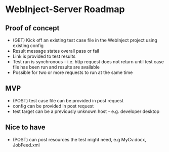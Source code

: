# WebInject-Server Roadmap

## Proof of concept
* (GET) Kick off an existing test case file in the WebInject project using existing config
* Result message states overall pass or fail
* Link is provided to test results
* Test run is synchronous - i.e. http request does not return until test case file has been run and results are available
* Possible for two or more requests to run at the same time

## MVP
* (POST) test case file can be provided in post request
* config can be provided in post request
* test target can be a previously unknown host - e.g. developer desktop

## Nice to have
* (POST) can post resources the test might need, e.g MyCv.docx, JobFeed.xml





